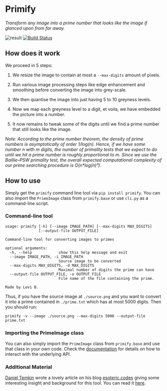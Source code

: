 # Primify

_Transform any image into a prime number that looks like the image if glanced upon from far away._

![result](https://i.imgur.com/UoMYkVS.png)
[![Build Status](https://travis-ci.org/joemccann/dillinger.svg?branch=master)](https://travis-ci.org/joemccann/dillinger)

## How does it work

We proceed in 5 steps:

1. We resize the image to contain at most a `--max-digits` amount of pixels.

2. Run various image processing steps like edge enhancement and smoothing before converting the image into grey-scale.

3. We then quantise the image into just having 5 to 10 greyness levels.

4. Now we map each greyness level to a digit, et voila, we have embedded the picture into a number.

5. It now remains to tweak some of the digits until we find a prime number that still looks like the image.

_Note: According to the prime number theorem, the density of prime numbers is asymptotically of order 1/log(n). Hence, if we have some number n with m digits, the number of primality tests that we expect to do until we hit a prime number is roughly proportional to m. Since we use the Baillie–PSW primality test, the overall expected computational complexity of our prime searching procedure is O(n\*log(n)³)._

## How to use

Simply get the `primify` command line tool via `pip install primify`.
You can also import the `PrimeImage` class from `primify.base` or use `cli.py` as a command-line script.

### Command-line tool

```
usage: primify [-h] [--image IMAGE_PATH] [--max-digits MAX_DIGITS]
               [--output-file OUTPUT_FILE]

Command-line tool for converting images to primes

optional arguments:
  -h, --help            show this help message and exit
  --image IMAGE_PATH, -i IMAGE_PATH
                        Source image to be converted
  --max-digits MAX_DIGITS, -d MAX_DIGITS
                        Maximal number of digits the prime can have
  --output-file OUTPUT_FILE, -o OUTPUT_FILE
                        File name of the file containing the prime.

Made by Levi B.
```

Thus, if you have the source image at `./source.png` and you want to convert it into a prime contained in `./prime.txt` which has at most 5000 digits. Then you should run:

`primify -v --image ./source.png --max-digits 5000 --output-file prime.txt`

### Importing the PrimeImage class

You can also simply import the `PrimeImage` class from `primify.base` and use that class in your own code. Check the [documentation](https://primify.readthedocs.io/) for details on how to interact with the underlying API.

### Additional Material

[Daniel Temkin](http://danieltemkin.com/) wrote a lovely article on his blog [esoteric.codes](https://esoteric.codes) giving some interesting insight and background for this tool. You can read it [here](https://esoteric.codes/blog/primify).

